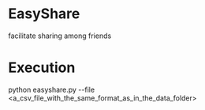 # EasyShare
facilitate sharing among friends


# Execution
python easyshare.py --file <a_csv_file_with_the_same_format_as_in_the_data_folder>